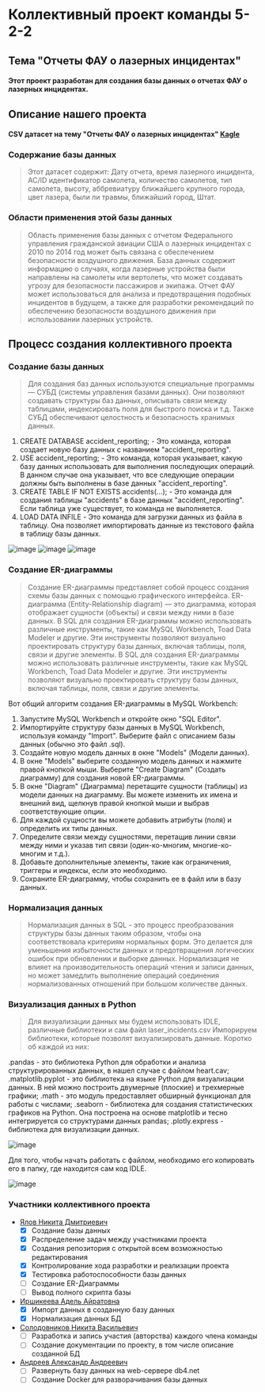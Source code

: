 # Коллективный проект команды 5-2-2
## Тема "Отчеты ФАУ о лазерных инцидентах"
#### Этот проект разработан для создания базы данных о отчетах ФАУ о лазерных инцидентах.
## Описание нашего проекта
#### CSV датасет на тему "Отчеты ФАУ о лазерных инцидентах" [Kagle](https://www.kaggle.com/datasets/crawford/laser-incident-report/)
### Содержание базы данных 
> Этот датасет содержит: Дату отчета, время лазерного инцидента, AC/ID идентификатор самолета, количество самолетов, тип самолета, высоту, аббревиатуру ближайшего крупного города, цвет лазера, были ли травмы, ближайший город, Штат.
>
### Области применения этой базы данных
> Область применения базы данных с отчетом Федерального управления гражданской авиации США о лазерных инцидентах с 2010 по 2014 год может быть связана с обеспечением безопасности воздушного движения. База данных содержит информацию о случаях, когда лазерные устройства были направлены на самолеты или вертолеты, что может создавать угрозу для безопасности пассажиров и экипажа. Отчет ФАУ может использоваться для анализа и предотвращения подобных инцидентов в будущем, а также для разработки рекомендаций по обеспечению безопасности воздушного движения при использовании лазерных устройств.

## Процесс создания коллективного проекта

### Создание базы данных
>Для создания баз данных используются специальные программы — СУБД (системы управления базами данных). Они позволяют создавать структуры баз данных, описывать связи между таблицами, индексировать поля для быстрого поиска и т.д. Также СУБД обеспечивают целостность и безопасность хранимых данных.
>

1. CREATE DATABASE accident_reporting; - Это команда, которая создает новую базу данных с названием "accident_reporting".
2. USE accident_reporting; - Это команда, которая указывает, какую базу данных использовать для выполнения последующих операций. В данном случае она указывает, что все следующие операции должны быть выполнены в базе данных "accident_reporting".
3. CREATE TABLE IF NOT EXISTS accidents(...); - Это команда для создания таблицы "accidents" в базе данных "accident_reporting". Если таблица уже существует, то команда не выполняется.
4. LOAD DATA INFILE - Это команда для загрузки данных из файла в таблицу. Она позволяет импортировать данные из текстового файла в таблицу базы данных.

![image](https://github.com/Boliti/5-2-2-LASER/assets/146072846/848ffad1-f6a4-4333-ba2c-2a5d48b354fa)
![image](https://github.com/Boliti/5-2-2-LASER/assets/146072846/07519650-840a-4aa7-9aaf-e033811e91c5)
![image](https://github.com/Boliti/5-2-2-LASER/assets/146072846/20b68962-2324-4972-bb09-0e91b076f0ce)

### Создание ER-диаграммы
>Создание ER-диаграммы представляет собой процесс создания схемы базы данных с помощью графического интерфейса. ER-диаграмма (Entity-Relationship diagram) — это диаграмма, которая отображает сущности (объекты) и связи между ними в базе данных. В SQL для создания ER-диаграммы можно использовать различные инструменты, такие как MySQL Workbench, Toad Data Modeler и другие. Эти инструменты позволяют визуально проектировать структуру базы данных, включая таблицы, поля, связи и другие элементы.
В SQL для создания ER-диаграммы можно использовать различные инструменты, такие как MySQL Workbench, Toad Data Modeler и другие. Эти инструменты позволяют визуально проектировать структуру базы данных, включая таблицы, поля, связи и другие элементы.
>

Вот общий алгоритм создания ER-диаграммы в MySQL Workbench:

1. Запустите MySQL Workbench и откройте окно "SQL Editor".
2. Импортируйте структуру базы данных в MySQL Workbench, используя команду "Import". Выберите файл с описанием базы данных (обычно это файл .sql).
3. Создайте новую модель данных в окне "Models" (Модели данных).
4. В окне "Models" выберите созданную модель данных и нажмите правой кнопкой мыши. Выберите "Create Diagram" (Создать диаграмму) для создания новой ER-диаграммы.
5. В окне "Diagram" (Диаграмма) перетащите сущности (таблицы) из модели данных на диаграмму. Вы можете изменить их имена и внешний вид, щелкнув правой кнопкой мыши и выбрав соответствующие опции.
6. Для каждой сущности вы можете добавить атрибуты (поля) и определить их типы данных.
7. Определите связи между сущностями, перетащив линии связи между ними и указав тип связи (один-ко-многим, многие-ко-многим и т.д.).
8. Добавьте дополнительные элементы, такие как ограничения, триггеры и индексы, если это необходимо.
9. Сохраните ER-диаграмму, чтобы сохранить ее в файл или в базу данных.

### Нормализация данных
>Нормализация данных в SQL - это процесс преобразования структуры базы данных таким образом, чтобы она соответствовала критериям нормальных форм. Это делается для уменьшения избыточности данных и предотвращения логических ошибок при обновлении и выборке данных. Нормализация не влияет на производительность операций чтения и записи данных, но может замедлить выполнение операций соединения нормализованных отношений при большом количестве данных.
>

### Визуализация данных в Python
>Для визуализации данных мы будем использовать IDLE, различные библиотеки и сам файл laser_incidents.csv
Импорируем библиотеки, которые позволят визуализировать данные. Коротко об каждой из них:
>

.pandas - это библиотека Python для обработки и анализа структурированных данных, в нашел случае с файлом heart.cav;
.matplotlib.pyplot - это библиотека на языке Python для визуализации данных. В ней можно построить двумерные (плоские) и трехмерные графики;
.math - это модуль предоставляет обширный функционал для работы с числами;
.seaborn - библиотека для создания статистических графиков на Python. Она построена на основе matplotlib и тесно интегрируется со структурами данных pandas;
.plotly.express - библиотека для визуализации данных.
>
![image](https://github.com/Boliti/5-2-2-LASER/assets/146436355/b62b7037-d37d-4c7c-b004-d1c7c1c77015)

Для того, чтобы начать работать с файлом, необходимо его копировать его в папку, где находится сам код IDLE.
>
![image](https://github.com/Boliti/5-2-2-LASER/assets/146436355/b0b71073-7237-4fca-9f6e-b6aaa39ae68e)




### Участники коллективного проекта
* [Ялов Никита Дмитриевич](https://github.com/Boliti)
    - [x] Создание базы данных
    - [x] Распределение задач между участниками проекта
    - [x] Создания репозитория с открытой всем возможностью редактирования
    - [x] Контролирование хода разработки и реализации проекта
    - [x] Тестировка работоспособности базы данных
    - [ ] Создание ER-Диаграммы
    - [ ] Вывод полного скрипта базы
* [Иршикеева Адель Айратовна](https://github.com/Adel120305)
    - [x] Импорт данных в созданную базу данных
    - [x] Нормализация данных БД
* [Солодовников Никита Васильевич ](https://github.com/NikitaS1712) 
    - [ ] Разработка и запись участия (авторства) каждого члена команды
    - [ ] Создание документации по проекту, в том числе описание созданной БД 
* [Андреев Александр Андреевич](https://github.com/AlexAndreev120305)
    - [ ] Развернуть базу данных на web-сервере db4.net
    - [ ] Создание Docker для разворачивания базы данных
